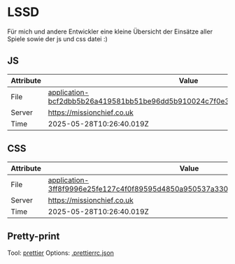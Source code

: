 # LSSD

Für mich und andere Entwickler eine kleine Übersicht der Einsätze aller Spiele sowie der js und css datei :)

<!-- automated -->

## JS

| Attribute | Value                                                                                                                                                                                                |
| --------- | ---------------------------------------------------------------------------------------------------------------------------------------------------------------------------------------------------- |
| File      | [application-bcf2dbb5b26a419581bb51be96dd5b910024c7f0e336381b08c42c018abff3ce.js](https://missionchief.co.uk/assets/application-bcf2dbb5b26a419581bb51be96dd5b910024c7f0e336381b08c42c018abff3ce.js) |
| Server    | https://missionchief.co.uk                                                                                                                                                                           |
| Time      | 2025-05-28T10:26:40.019Z                                                                                                                                                                             |

## CSS

| Attribute | Value                                                                                                                                                                                                  |
| --------- | ------------------------------------------------------------------------------------------------------------------------------------------------------------------------------------------------------ |
| File      | [application-3ff8f9996e25fe127c4f0f89595d4850a950537a3306f9045a89ef5a607b4b2d.css](https://missionchief.co.uk/assets/application-3ff8f9996e25fe127c4f0f89595d4850a950537a3306f9045a89ef5a607b4b2d.css) |
| Server    | https://missionchief.co.uk                                                                                                                                                                             |
| Time      | 2025-05-28T10:26:40.019Z                                                                                                                                                                               |

## Pretty-print

Tool: [prettier](https://prettier.io)
Options: [.prettierrc.json](./.prettierrc.json)

<!-- /automated -->
